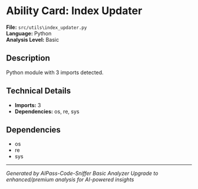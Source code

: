 # Ability Card: Index Updater

**File:** `src/utils\index_updater.py`  
**Language:** Python  
**Analysis Level:** Basic

## Description

Python module with 3 imports detected.

## Technical Details

- **Imports:** 3
- **Dependencies:** os, re, sys

## Dependencies

- os
- re
- sys

---
*Generated by AIPass-Code-Sniffer Basic Analyzer*
*Upgrade to enhanced/premium analysis for AI-powered insights*
